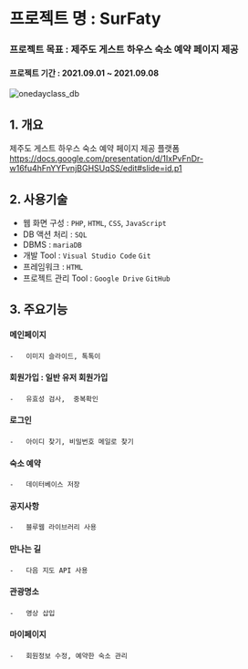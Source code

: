 # 프로젝트 명 : SurFaty 


### 프로젝트 목표 : 제주도 게스트 하우스 숙소 예약 페이지 제공

#### 프로젝트 기간 : 2021.09.01 ~ 2021.09.08   

![onedayclass_db](https://i.esdrop.com/d/cl3pewp2aooj/BoJzdWpiee.png)
      

## 1. 개요
제주도 게스트 하우스 숙소 예약 페이지 제공 플랫폼
https://docs.google.com/presentation/d/1IxPvFnDr-w16fu4hFnYYFvnjBGHSUqSS/edit#slide=id.p1


## 2. 사용기술 
-   웹 화면 구성 : `PHP`, `HTML`, `CSS`, `JavaScript` 
-   DB 액션 처리 : `SQL`
-   DBMS : `mariaDB`
-   개발 Tool : `Visual Studio Code` `Git`
-   프레임워크 : `HTML`
-   프로젝트 관리 Tool : `Google Drive` `GitHub`

## 3. 주요기능
#### 메인페이지
    -   이미지 슬라이드, 톡톡이
#### 회원가입 : 일반 유저 회원가입
    -   유효성 검사,  중복확인
#### 로그인 
    -   아이디 찾기, 비밀번호 메일로 찾기
#### 숙소 예약
    -   데이터베이스 저장
#### 공지사항
    -   블루웹 라이브러리 사용
#### 만나는 길
    -   다음 지도 API 사용
#### 관광명소
    -   영상 삽입
#### 마이페이지
    -   회원정보 수정, 예약한 숙소 관리


